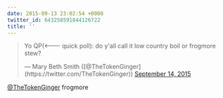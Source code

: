 ```yaml
---
date: 2015-09-13 23:02:54 +0000
twitter_id: 643258591844126722
title: ''
---
```


<blockquote class="twitter-tweet"><p lang="en" dir="ltr">Yo QP(&lt;--- quick poll): do y&#39;all call it low country boil or frogmore stew?</p>&mdash; Mary Beth Smith ([@TheTokenGinger](https://twitter.com/TheTokenGinger)) <a href="https://twitter.com/TheTokenGinger/status/643237408289488897?ref_src=twsrc%5Etfw">September 14, 2015</a></blockquote>
<script async src="https://platform.twitter.com/widgets.js" charset="utf-8"></script>

[@TheTokenGinger](https://twitter.com/TheTokenGinger) frogmore
